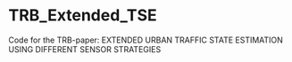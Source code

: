 # TRB_Extended_TSE
Code for the TRB-paper: EXTENDED URBAN TRAFFIC STATE ESTIMATION USING DIFFERENT SENSOR STRATEGIES
